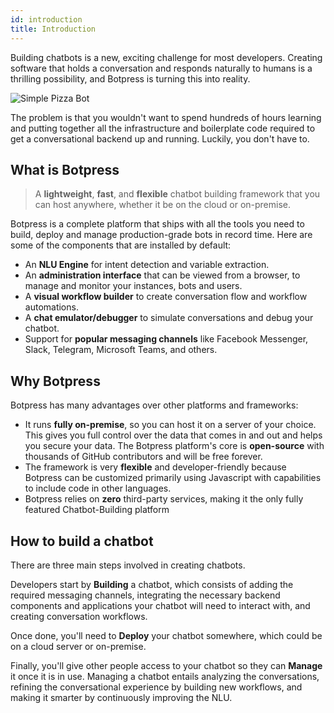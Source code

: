 ```yaml
---
id: introduction
title: Introduction
---
```


Building chatbots is a new, exciting challenge for most developers. Creating software that holds a conversation and responds naturally to humans is a thrilling possibility, and Botpress is turning this into reality. 

![Simple Pizza Bot](assets/pizzabot.gif)

The problem is that you wouldn't want to spend hundreds of hours learning and putting together all the infrastructure and boilerplate code required to get a conversational backend up and running. Luckily, you don't have to.

## What is Botpress

> A **lightweight**, **fast**, and **flexible** chatbot building framework that you can host anywhere, whether it be on the cloud or on-premise.

Botpress is a complete platform that ships with all the tools you need to build, deploy and manage production-grade bots in record time. Here are some of the components that are installed by default:

- An **NLU Engine** for intent detection and variable extraction.
- An **administration interface** that can be viewed from a browser, to manage and monitor your instances, bots and users.
- A **visual workflow builder** to create conversation flow and workflow automations.
- A **chat emulator/debugger** to simulate conversations and debug your chatbot.
- Support for **popular messaging channels** like Facebook Messenger, Slack, Telegram, Microsoft Teams, and others.

## Why Botpress

Botpress has many advantages over other platforms and frameworks:

- It runs **fully on-premise**, so you can host it on a server of your choice. This gives you full control over the data that comes in and out and helps you secure your data. 
The Botpress platform's core is **open-source** with thousands of GitHub contributors and will be free forever.
- The framework is very **flexible** and developer-friendly because Botpress can be customized primarily using Javascript with capabilities to include code in other languages.
- Botpress relies on **zero** third-party services, making it the only fully featured Chatbot-Building platform

## How to build a chatbot

There are three main steps involved in creating chatbots.

Developers start by **Building** a chatbot, which consists of adding the required messaging channels, integrating the necessary backend components and applications your chatbot will need to interact with, and creating conversation workflows.

Once done, you'll need to **Deploy** your chatbot somewhere, which could be on a cloud server or on-premise.

Finally, you'll give other people access to your chatbot so they can **Manage** it once it is in use. Managing a chatbot entails analyzing the conversations, refining the conversational experience by building new workflows, and making it smarter by continuously improving the NLU.
